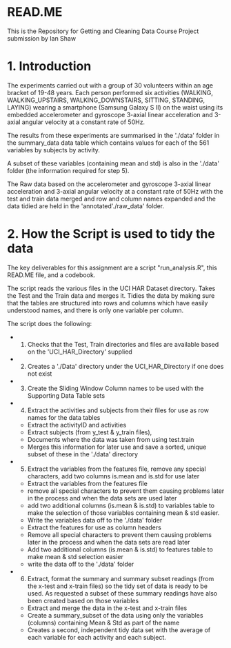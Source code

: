 # READ.ME

This is the Repository for Getting  and Cleaning Data Course Project submission by Ian Shaw

# 1. Introduction

The experiments carried out with a group of 30 volunteers within an age bracket of 19-48 years. 
Each person performed six activities (WALKING, WALKING_UPSTAIRS, WALKING_DOWNSTAIRS, SITTING, STANDING, 
LAYING) wearing a smartphone (Samsung Galaxy S II) on the waist using its embedded accelerometer and 
gyroscope 3-axial linear acceleration and 3-axial angular velocity at a constant rate of 50Hz. 
 
The results from these experiments are summarised in the './data' folder in the summary_data 
data table which contains values for each of the 561 variables by subjects by activity.

A subset of these variables (containing mean and std) is also in the './data' folder (the information required for step 5).

The Raw data based on the accelerometer and gyroscope 3-axial linear acceleration and 3-axial angular velocity
at a constant rate of 50Hz with the test and train data merged and row and column names expanded and the data 
tidied are held in the 'annotated'./raw_data' folder.

# 2. How the Script is used to tidy the data

The key deliverables for this assignment are a script "run_analysis.R", this READ.ME file, and a codebook.

The script reads the various files in the UCI HAR Dataset directory. Takes the Test and the Train data and merges it. Tidies the data by making sure that the tables are structured into rows and columns which have easily understood names, and there is only one variable per column.

The script does the following: 

* 1. Checks that the Test, Train directories and files are available based on the 'UCI_HAR_Directory' supplied
* 2. Creates a './Data' directory under the UCI_HAR_Directory if one does not exist  
* 3. Create the Sliding Window Column names to be used with the Supporting Data Table sets  
* 4. Extract the activities and subjects from their files for use as row names for the data tables    
  - Extract the activityID and activities
  - Extract subjects (from y_test & y_train files), 
  - Documents where the data was taken from using test.train
  - Merges this information for later use and save a sorted, unique subset of these in the './data' directory
* 5. Extract the variables from the features file, remove any special characters, add two columns is.mean and is.std for use later 
  - Extract the variables from the features file
  - remove all special characters to prevent them causing problems later in the process and when the data sets are used later
  - add two additional columns (is.mean & is.std) to variables table to make the selection of those variables containing mean & std easier. 
  - Write the variables data off to the './data' folder
  - Extract the features for use as column headers
  - Remove all special characters to prevent them causing problems later in the process and when the data sets are read later
  - Add two additional columns (is.mean & is.std) to features table to make mean & std selection easier 
  - write the data off to the './data' folder
* 6. Extract, format the summary and summary subset readings (from the x-test and x-train files) so the tidy set of data is ready to be used. As requested a subset of these summary readings have also been created based on those variables 
  - Extract and merge the data in the x-test and x-train files
  - Create a summary_subset of the data using only the variables (columns) containing Mean & Std as part of the name 
  - Creates a second, independent tidy data set with the average of each variable for each activity and each subject. 

